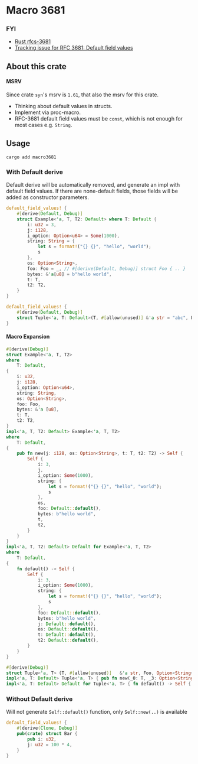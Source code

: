 # Macro 3681

### FYI
- [Rust rfcs-3681](https://github.com/rust-lang/rfcs/pull/3681)
- [Tracking issue for RFC 3681: Default field values](https://github.com/rust-lang/rust/issues/132162)

## About this crate

#### MSRV
Since crate `syn`'s msrv is `1.61`, that also the msrv for this crate.

- Thinking about default values in structs.  
- Implement via proc-macro.
- RFC-3681 default field values must be `const`, which is not enough for most cases e.g. `String`.

## Usage

```shell
cargo add macro3681
```

### With Default derive

Default derive will be automatically removed, and generate an impl with default field values.
If there are none-default fields, those fields will be added as constructor parameters. 
```rust
default_field_values! {
    #[derive(Default, Debug)]
    struct Example<'a, T, T2: Default> where T: Default {
        i: u32 = 3,
        j: i128,
        i_option: Option<u64> = Some(1000),
        string: String = {
            let s = format!("{} {}", "hello", "world");
            s
        },
        os: Option<String>,
        foo: Foo = _, // #[derive(Default, Debug)] struct Foo { .. }
        bytes: &'a[u8] = b"hello world",
        t: T,
        t2: T2,
    }
}

default_field_values! {
    #[derive(Default, Debug)]
    struct Tuple<'a, T: Default>(T, #[allow(unused)] &'a str = "abc", Foo = _, Option<String>);
}
```

#### Macro Expansion

```rust
#[derive(Debug)]
struct Example<'a, T, T2>
where
    T: Default,
{
    i: u32,
    j: i128,
    i_option: Option<u64>,
    string: String,
    os: Option<String>,
    foo: Foo,
    bytes: &'a [u8],
    t: T,
    t2: T2,
}
impl<'a, T, T2: Default> Example<'a, T, T2>
where
    T: Default,
{
    pub fn new(j: i128, os: Option<String>, t: T, t2: T2) -> Self {
        Self {
            i: 3,
            j,
            i_option: Some(1000),
            string: {
                let s = format!("{} {}", "hello", "world");
                s
            },
            os,
            foo: Default::default(),
            bytes: b"hello world",
            t,
            t2,
        }
    }
}
impl<'a, T, T2: Default> Default for Example<'a, T, T2>
where
    T: Default,
{
    fn default() -> Self {
        Self {
            i: 3,
            i_option: Some(1000),
            string: {
                let s = format!("{} {}", "hello", "world");
                s
            },
            foo: Default::default(),
            bytes: b"hello world",
            j: Default::default(),
            os: Default::default(),
            t: Default::default(),
            t2: Default::default(),
        }
    }
}

#[derive(Debug)]
struct Tuple<'a, T> (T, #[allow(unused)]   &'a str, Foo, Option<String> );
impl<'a, T: Default> Tuple<'a, T> { pub fn new(_0: T, _3: Option<String>) -> Self { Self(_0, "abc", Default::default(), _3 ) } }
impl<'a, T: Default> Default for Tuple<'a, T> { fn default() -> Self { Self(Default::default(), "abc", Default::default(), Default::default() ) } 
```

### Without Default derive

Will not generate `Self::default()` function, only `Self::new(..)` is available
```rust
default_field_values! {
    #[derive(Clone, Debug)]
    pub(crate) struct Bar {
        pub i: u32,
        j: u32 = 100 * 4,
    }
}
```
